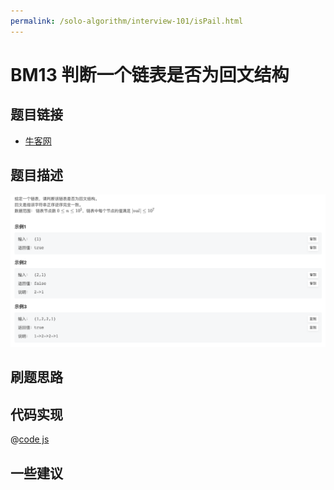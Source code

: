 ```yaml
---
permalink: /solo-algorithm/interview-101/isPail.html
---
```

# BM13 判断一个链表是否为回文结构

## 题目链接

- [牛客网](https://www.nowcoder.com/share/jump/8484115461694840858005)

## 题目描述

![反转链表.png](../images/isPail.png)

## 刷题思路

## 代码实现

@[code js](@algorithm/interview-101/isPail.js)

## 一些建议
